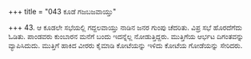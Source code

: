 +++
title = "043 ಕೂಡೆ ಗಜಬಜವಾಯ್ತು"

+++
43. ಆ ಕೂಡಲೇ ಸಭೆಯಲ್ಲಿ ಗದ್ದಲವಾಯ್ತು ನಾಡಿನ ಜನರ ಗುಂಪು ಚೆದರಿತು. ವಿಪ್ರ ಸಭೆ ಹೊರದೆಗೆದು ಓಡಿತು. ಪಾಂಡವರು ಕುಂಬಾರನ ಮನೆಗೆ ಬಂದು ಇದನ್ನೆಲ್ಲ ನೋಡುತ್ತಿದ್ದರು.  ಮುತ್ತಿಗೆಯ ಆರ್ಭಟ ದಿಗಂತವನ್ನು ವ್ಯಾಪಿಸಿದುದು. ಮುತ್ತಿಗೆ ಹಾಕಿದ ವೀರರು ಕೈಮಾಡಿ ಕೋಟೆಯನ್ನು ಇಳಿದು ಕೋಟೆಯ ಗೋಡೆಯನ್ನು ಸೇರಿದರು.